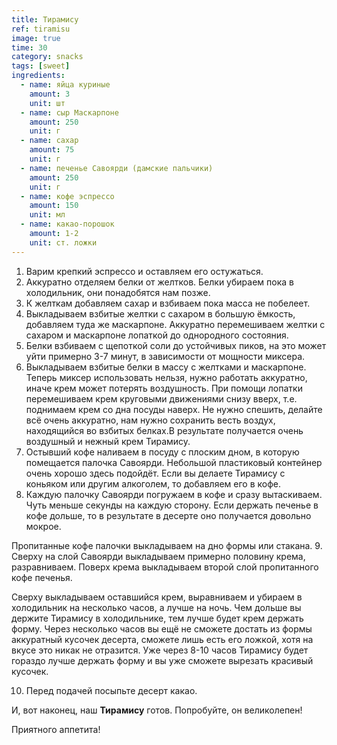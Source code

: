 ```yaml
---
title: Тирамису
ref: tiramisu
image: true
time: 30
category: snacks
tags: [sweet]
ingredients:
  - name: яйца куриные
    amount: 3
    unit: шт
  - name: сыр Маскарпоне
    amount: 250
    unit: г
  - name: сахар
    amount: 75
    unit: г
  - name: печенье Савоярди (дамские пальчики)
    amount: 250
    unit: г
  - name: кофе эспрессо
    amount: 150
    unit: мл
  - name: какао-порошок
    amount: 1-2
    unit: ст. ложки
---
```


1. Варим крепкий эспрессо и оставляем его остужаться.
2. Аккуратно отделяем белки от желтков. Белки убираем пока в холодильник, они понадобятся нам позже.
3. К желткам добавляем сахар и взбиваем пока масса не побелеет. 
4. Выкладываем взбитые желтки с сахаром в большую ёмкость, добавляем туда же маскарпоне. Аккуратно перемешиваем желтки с сахаром и маскарпоне лопаткой до однородного состояния.
5. Белки взбиваем с щепоткой соли до устойчивых пиков, на это может уйти примерно 3-7 минут, в зависимости от мощности миксера.
6. Выкладываем взбитые белки в массу с желтками и маскарпоне. Теперь миксер использовать нельзя, нужно работать аккуратно, иначе крем может потерять воздушность. При помощи лопатки перемешиваем крем круговыми движениями снизу вверх, т.е. поднимаем крем со дна посуды наверх. Не нужно спешить, делайте всё очень аккуратно, нам нужно сохранить весть воздух, находящийся во взбитых белках.В результате получается очень воздушный и нежный крем Тирамису.
7. Остывший кофе наливаем в посуду с плоским дном, в которую помещается палочка Савоярди. Небольшой пластиковый контейнер очень  хорошо здесь подойдёт. Если вы делаете Тирамису с коньяком или другим алкоголем, то добавляем его в кофе.
8. Каждую палочку Савоярди погружаем в кофе и сразу вытаскиваем. Чуть меньше секунды на каждую сторону. Если держать печенье в кофе дольше, то в результате в десерте оно получается довольно мокрое.

Пропитанные кофе палочки выкладываем на дно формы или стакана.
9. Сверху на слой Савоярди выкладываем примерно половину крема, разравниваем.
   Поверх крема выкладываем второй слой пропитанного кофе печенья.
   
   Сверху выкладываем оставшийся крем, выравниваем и убираем в холодильник на несколько часов, а лучше на ночь.
   Чем дольше вы держите Тирамису в холодильнике, тем лучше будет крем держать форму. Через несколько часов вы ещё не сможете достать из формы аккуратный кусочек десерта, сможете лишь есть его ложкой, хотя на вкусе это никак не отразится. Уже через 8-10 часов Тирамису будет гораздо лучше держать форму и вы уже сможете вырезать красивый кусочек. 
   
10. Перед подачей посыпьте десерт какао.



И, вот наконец, наш **Тирамису** готов. Попробуйте, он великолепен! 



Приятного аппетита!